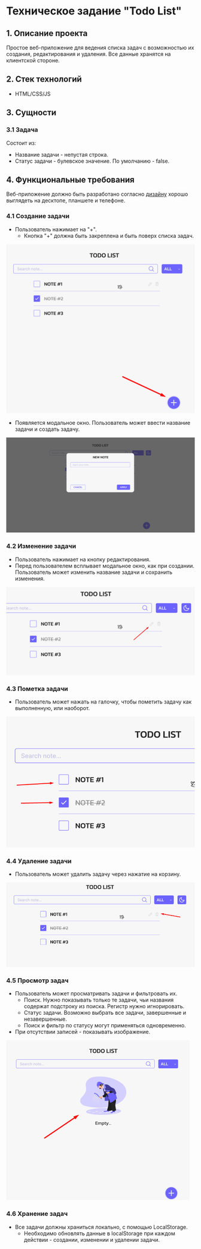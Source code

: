 # Техническое задание "Todo List"
## 1. Описание проекта
Простое веб-приложение для ведения списка задач с возможностью их создания, редактирования и удаления. Все данные хранятся на клиентской стороне.
## 2. Стек технологий
- HTML/CSS/JS
## 3. Сущности
### 3.1 Задача
Состоит из:
* Название задачи - непустая строка.
* Статус задачи - булевское значение. По умолчанию - false.
## 4. Функциональные требования
Веб-приложение должно быть разработано согласно [дизайну](https://www.figma.com/design/V1PVVoW62zy5MNwTxWCE3i/%D0%92%D0%B5%D0%B1-%D0%BF%D1%80%D0%B8%D0%BB%D0%BE%D0%B6%D0%B5%D0%BD%D0%B8%D0%B5-%22Todo-App%22?node-id=0-1&t=uckpD1TdgRBdIxAo-1) хорошо выглядеть на десктопе, планшете и телефоне.
### 4.1 Создание задачи
* Пользователь нажимает на "+".
	* Кнопка "+" должна быть закреплена и быть поверх списка задач.

![image](assets/20240830230342.png)
* Появляется модальное окно. Пользователь может ввести название задачи и создать задачу.

![image](assets/20240830224827.png)
### 4.2 Изменение задачи
* Пользователь нажимает на кнопку редактирования.
* Перед пользователем всплывает модальное окно, как при создании. Пользователь может изменить название задачи и сохранить изменения.

![image](assets/20240830225632.png)
### 4.3 Пометка задачи
* Пользователь может нажать на галочку, чтобы пометить задачу как выполненную, или наоборот.

![image](assets/20240830225724.png)
### 4.4 Удаление задачи
* Пользователь может удалить задачу через нажатие на корзину.

![image](assets/20240830225847.png)
### 4.5 Просмотр задач
* Пользователь может просматривать задачи и фильтровать их.
	* Поиск. Нужно показывать только те задачи, чьи названия содержат подстроку из поиска. Регистр нужно игнорировать.
	* Статус задачи. Возможно выбрать все задачи, завершенные и незавершенные.
	* Поиск и фильтр по статусу могут применяться одновременно.
* При отсутствии записей - показывать изображение.

![image](assets/20240830230712.png)
### 4.6 Хранение задач
* Все задачи должны храниться локально, с помощью LocalStorage.
	* Необходимо обновлять данные в localStorage при каждом действии - создании, изменении и удалении задачи.